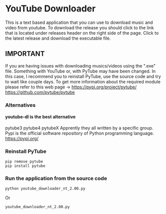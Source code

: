 # YouTube Downloader
This is a text based application that you can use to download music and video from youtube. To download the release you should click to the link that is located under releases header on the right side of the page. Click to the latest release and download the executable file.  

## IMPORTANT
If you are having issues with downloading musics/videos using the ".exe" file. Something with YouTube or, with PyTube may have been changed. In this case, I recommend you to reinstall PyTube, use the source code and try to wait like couple days. To get more information about the required module please refer to this web page -> https://pypi.org/project/pytube/
https://github.com/pytube/pytube

### Alternatives
#### youtube-dl is the best alternative 
pytube3 
pytube4
pytubeX
Apprently they all written by a specific group. 
Pypi is the official software repository of Python programming language. 
https://pypi.org/

### Reinstall PyTube
```
pip remove pytube
pip install pytube
```

### Run the application from the source code
```
python youtube_downloader_nt_2.00.py
```
Or
```
youtube_downloader_nt_2.00.py
```
